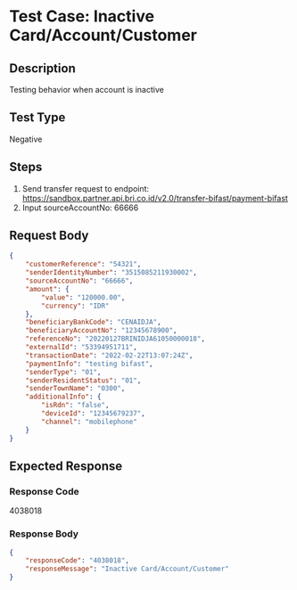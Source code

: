 # Test Case: Inactive Card/Account/Customer

## Description
Testing behavior when account is inactive

## Test Type
Negative

## Steps
1. Send transfer request to endpoint: https://sandbox.partner.api.bri.co.id/v2.0/transfer-bifast/payment-bifast
2. Input sourceAccountNo: 66666

## Request Body
```json
{
    "customerReference": "54321",
    "senderIdentityNumber": "3515085211930002",
    "sourceAccountNo": "66666",
    "amount": {
        "value": "120000.00",
        "currency": "IDR"
    },
    "beneficiaryBankCode": "CENAIDJA",
    "beneficiaryAccountNo": "12345678900",
    "referenceNo": "20220127BRINIDJA61050000018",
    "externalId": "53394951711",
    "transactionDate": "2022-02-22T13:07:24Z",
    "paymentInfo": "testing bifast",
    "senderType": "01",
    "senderResidentStatus": "01",
    "senderTownName": "0300",
    "additionalInfo": {
        "isRdn": "false",
        "deviceId": "12345679237",
        "channel": "mobilephone"
    }
}
```

## Expected Response
### Response Code
4038018

### Response Body
```json
{
    "responseCode": "4038018",
    "responseMessage": "Inactive Card/Account/Customer"
}
```
